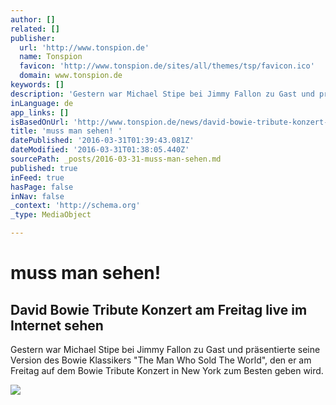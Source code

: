 ```yaml
---
author: []
related: []
publisher:
  url: 'http://www.tonspion.de'
  name: Tonspion
  favicon: 'http://www.tonspion.de/sites/all/themes/tsp/favicon.ico'
  domain: www.tonspion.de
keywords: []
description: 'Gestern war Michael Stipe bei Jimmy Fallon zu Gast und präsentierte seine Version des Bowie Klassikers "The Man Who Sold The World", den er am Freitag auf dem Bowie Tribute Konzert in New York zum Besten geben wird.'
inLanguage: de
app_links: []
isBasedOnUrl: 'http://www.tonspion.de/news/david-bowie-tribute-konzert-am-freitag-live-im-internet-sehen'
title: 'muss man sehen! '
datePublished: '2016-03-31T01:39:43.081Z'
dateModified: '2016-03-31T01:38:05.440Z'
sourcePath: _posts/2016-03-31-muss-man-sehen.md
published: true
inFeed: true
hasPage: false
inNav: false
_context: 'http://schema.org'
_type: MediaObject

---
```

# muss man sehen! 

<article style=""><h1>David Bowie Tribute Konzert am Freitag live im Internet sehen</h1><p>Gestern war Michael Stipe bei Jimmy Fallon zu Gast und präsentierte seine Version des Bowie Klassikers "The Man Who Sold The World", den er am Freitag auf dem Bowie Tribute Konzert in New York zum Besten geben wird.</p><img src="http://www.tonspion.de/sites/default/files/images/2016/03/bildschirmfoto_2016-03-30_um_12.08.26_0.jpg" /></article>